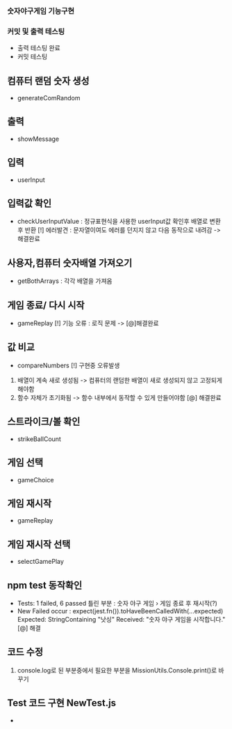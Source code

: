 ### 숫자야구게임 기능구현

### 커밋 및 출력 테스팅
- 출력 테스팅 완료
- 커밋 테스팅

## 컴퓨터 랜덤 숫자 생성
- generateComRandom

## 출력
- showMessage

## 입력
- userInput

## 입력값 확인
- checkUserInputValue : 정규표현식을 사용한 userInput값 확인후 배열로 변환후 반환
[!] 에러발견 : 문자열이여도 에러를 던지지 않고 다음 동작으로 내려감 -> 해결완료


## 사용자,컴퓨터 숫자배열 가져오기
- getBothArrays : 각각 배열을 가져옴

## 게임 종료/ 다시 시작
- gameReplay
[!] 기능 오류 : 로직 문제 -> [@]해결완료

## 값 비교
- compareNumbers
[!] 구현중 오류발생
1. 배열이 계속 새로 생성됨 -> 컴퓨터의 랜덤한 배열이 새로 생성되지 않고 고정되게 해야함
2. 함수 자체가 초기화됨 -> 함수 내부에서 동작할 수 있게 만들어야함
[@] 해결완료 

## 스트라이크/볼 확인
- strikeBallCount

## 게임 선택
- gameChoice

## 게임 재시작
- gameReplay

## 게임 재시작 선택
- selectGamePlay

## npm test 동작확인
- Tests: 1 failed, 6 passed
틀린 부분 : 숫자 야구 게임 › 게임 종료 후 재시작(?)
- New Failed occur : expect(jest.fn()).toHaveBeenCalledWith(...expected)
  Expected: StringContaining "낫싱"
  Received: "숫자 야구 게임을 시작합니다."
[@] 해결

## 코드 수정
1. console.log로 된 부분중에서 필요한 부분을 MissionUtils.Console.print()로 바꾸기

## Test 코드 구현 NewTest.js
- 